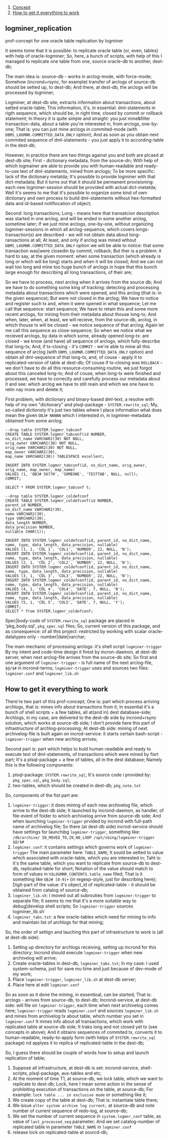 1. [Concept](#logminer_replication)
2. [How to get it everything to work](#How-to-get-it-everything-to-work)

## logminer_replication
prof-concept for one oracle table replication by logminer

It seems tome that it is possible: to replicate oracle table (or, even, tables)  with help of oracle-logminer;
So, here, a bunch of scripts, with help of this I managed to replicate one table from one, source oracle-db to another, dest-db;

The main idea is: source-db - works in arclog-mode, with force-mode;
Somehow (incrond+rsync, for example) transfer of arclogs of source-db should be setted up, to dest-db;
And there, at dest-db, the arclogs will be processed by logminer;

Logminer, at dest-db site, extracts information about transactions, about setted oracle-table;
This information, it's, in essential: dml-statements in rigth sequence, which should be, in right time, closed by commit or rollback statement;
In theory it is quite simple and straight: you just mine&filter transaction-data, about a table you're interested in, from arclogs, one-by-one;
That is: you can just mine arclogs in commited-mode (with `DBMS_LOGMNR.COMMITTED_DATA_ONLY` option);
And as soon as you obtain next commited sequence of dml-statements - you just apply it to according-table in the dest-db;

However, in practice there are two things against you and both are plcaed at dest-db site;
First - dictionary metadata, from the source-dn; 
With help of which logmainer are able to provide you with human-readable and ready-to-use text of dml-statements, mined from arclogs;
To be more specific: lack of the dictionary metatda;
It's possible to provide logminer with that dict-metadata;
But it turns out that it should be permanent provisioning: each new logminer-session should be provided with actual dict-metatda;
Well it's seems to me that it's possible to organize some kind of own dictionary and own process to build dml-statements without hex-formatted data and id-based notifiocation of object;

Second: long transactions;
Long - means here that transatcion desctiption was started in one arclog, and will be ended in some another arclog, sometime later;
If we just mine arclogs, one-by-one, without organizing logminer-sessions in which all arclog-sequence, which covers longs-transaction(s) are described - we will not obtain data about long-ransactions at all;
At least, and only if arclog was mined wthout `DBMS_LOGMNR.COMMITTED_DATA_ONLY` option we will be able to notice: that some transaction was|were closedm by commit, rollback;
But ther is a problem: it hard to say, at the given moment: when some transaction (which already is long or which will be long) starts and when it will be closed;
And we can not wait too long and mine too huge bunch of arclogs in hope that this bunch large enough for describing all long transactions, of their are;

So we have to process, next arclog when it arrives from the source db;
And  we have to do something some king of tracking: detecting and processing metadata about transactions which were opened, and this arclog (that is: in the given sequence);
But were not closed in the arclog;
We have to notice and register such tx and, when it were opened in what sequence;
Let me call that sequence: start sequence;
We have to retain this and some more recent arclogs, for mining from their metadata about thouse long-tx;
And when, later, when, at least, we will recieve, from the source-db, arclog, in which thouse tx will be closed - we notice sequence of that arclog;
Again let me call this sequence as close-sequence;
So when we notice what we recieved arclogs, by data in which some, already opened long-tx: are closed - we know (and have) all sequence of arclogs, which fully-describe that long-tx;
And, if tx-closing - it's `COMMIT` - we're able to mine all this sequence of arclog (with `DBMS_LOGMNR.COMMITTED_DATA_ONLY` option) and obtain all dml-sequence of that long-tx, and, of couse - apply it to replicated-version of table at dest-db;
Of couse if tx-closing was `ROLLBACK` - we don't have to do all this resource-consuming routine, we just forgot about this canceled long-tx;
And of couse, when long-tx were finished and processed, we have to correclty and carefully process our metadata about it and see: which arclog we have to still reain and which we one have to retin nay more and delete it;

First problem, with dictionary and binary-based dml-text, a resolve with help of my own "dictionary" and plsql-package - `SYSTEM.rewrite_sql`;
My, so-called dictionsty it's just two tables where I place information what does mean the given `OBJ# NNNNN` which I interested in, in logminer-metadata obtained from some arclog;
```
--drop table SYSTEM.logmnr_tabconf
CREATE TABLE SYSTEM.logmnr_tabconf(id NUMBER,
no_dict_name VARCHAR2(30) NOT NULL,
orig_owner VARCHAR2(30) NOT NULL,
orig_name VARCHAR2(30) NOT NULL,
map_owner VARCHAR2(30),
map_name VARCHAR2(30)) TABLESPACE excellent;

INSERT INTO SYSTEM.logmnr_tabconf(id, no_dict_name, orig_owner, orig_name, map_owner, map_name)
VALUES (1, 'OBJ# 56770', 'SOMEONE', 'TESTTAB', NULL, null);
COMMIT;

SELECT * FROM SYSTEM.logmnr_tabconf t;
```
```
--drop table SYSTEM.logmnr_coldefconf
CREATE TABLE SYSTEM.logmnr_coldefconf(id NUMBER,
parent_id NUMBER,
no_dict_name VARCHAR2(30),
name VARCHAR2(30),
type VARCHAR2(30),
data_length NUMBER,
data_precision NUMBER,
nullable CHAR(1));

INSERT INTO SYSTEM.logmnr_coldefconf(id, parent_id, no_dict_name, name, type, data_length, data_precision, nullable)
VALUES (1, 1, 'COL 1', 'COL1', 'NUMBER', 22, NULL, 'N');
INSERT INTO SYSTEM.logmnr_coldefconf(id, parent_id, no_dict_name, name, type, data_length, data_precision, nullable)
VALUES (2, 1, 'COL 2', 'COL2', 'NUMBER', 22, NULL, 'N');
INSERT INTO SYSTEM.logmnr_coldefconf(id, parent_id, no_dict_name, name, type, data_length, data_precision, nullable)
VALUES (3, 1, 'COL 3', 'COL3', 'NUMBER', 22, NULL, 'N');
INSERT INTO SYSTEM.logmnr_coldefconf(id, parent_id, no_dict_name, name, type, data_length, data_precision, nullable)
VALUES (4, 1, 'COL 4', 'COL4', 'DATE', 7, NULL, 'N');
INSERT INTO SYSTEM.logmnr_coldefconf(id, parent_id, no_dict_name, name, type, data_length, data_precision, nullable)
VALUES (5, 1, 'COL 5', 'COL5', 'DATE', 7, NULL, 'Y');
COMMIT;
SELECT * from SYSTEM.logmnr_coldefconf;
```

Spec|body-code of `SYSTEM.rewrite_sql` package are placed in 'pkg_body.sql', `pkg_spec.sql` files;
So, current version of this package, and as consequence: of all this project: restricted by working with scalar oracle-datatypes only - number|date|varchar;

The main mechanic of processing arclogs: it's shell script `logminer-trigger`
By my intent and code-time design it firest by incron-daemon, at dest-db server, when next arclog-file arrives from the source-db site;
So first and one argument of `logminer-trigger` - is full name of the next arclog-file, `$@/$#` in incrond-terms;
`logminer-trigger` uses and sources two files: `logminer.conf` and `logminer_lib.sh`

## How to get it everything to work
There're two part of this prof-concept;
One is: part which process arriving archlogs, that is: mines info about transactions from it; 
In essential it's a bunch of shell scripts + a few tables, all at(and in) dest database-side;
Archlogs, in my case, are delivered to the dest-db side by incrond+rsync solution, which works at source-db side;
I don't provide here this part of infrastructure of archlog-processing;
At dest-db side: mining of next archivelog-file is built again on incrod-service: it starts certain bash-script - `logminer-trigger` when new archlog arrives;

Second part is: part which helps to buld human-readable and ready to execute text of dml-statements, of transactions which were mined by fisrt part;
It's a plsql-package + a few of tables, all in the dest database;
Namely this is the following components:
1. plsql-package: `SYSTEM.rewrite_sql`; It's source code i provided by: `pkg_spec.sql`, `pkg_body.sql`;
2. two-tables, which should be created in dest-db; `pkg_note.txt`

So, components of the fist part are:
1. `logminer-trigger`: it does mining of each new archivelog file, which arrive to the dest-db side; 
It launched by incrond-daemon, as handler, of file-event of folder to which archivelog arrive from source-db side;
And when launching `logminer-trigger` prvided by incrond with full-path name of archivelog file;
So there (at dest-db side) incrod-service should have settings for launchibg `logminer-trigger`, something like:
```/db/archive/ IN_MOVED_TO,IN_NO_LOOP /opt/sbing/logminer-trigger $@/$#```
2. `logminer.conf`: it contains settings which governs work of `logminer-trigger`
The main parameter here: `TABLE_NAME`; It sould be setted to value which associated with oracle-table, which you are interested in;
Taht is: it's the same table, which you want to replicate from source-db to dest-db, replicated-table for short;
Notation of the value should match to form of values in `V$LOGMNR_CONTENTS.table_name` filed;
That is it something like `OBJ# [0-9]+` (in regexp-style, just for describing here);
Digit-part of the value: it's object_id of replicated-table - it should be obtained from catalog of source-db;
3. `logminer_lib.sh`: I moved out all subrouties from `logminer-trigger` to separate file; It seems to me that it's a more suitable way to debug|develop shell scripts;
So `logminer-trigger` sources logminer_lib.sh` 
4. `logminer_tabs.txt`: a few oracle-tables which need for mining tx-info and maintain list of archlogs for that mining;

So, the order of settign and lauching this part of infrastructure to work is (all at dest-db side):
1. Setting up directory for archlogs receiving, setting up incrond for this directory; Incrond should execute `logminer-trigger` when new archivelog will arrive;
2. Create oracle-tables in dest-db, `logminer_tabs.txt`; In my case: I used system-schema, just for save mu time and just because of dev-mode of my work;
3. Place `logminer-trigger`, `logminer_lib.sh` at dest-db server;
4. Place here at edit `logminer.conf`

So as soon as it done the mining, in essentioal, can be started;
That is: arclogs - arrives from source-db, to dest-db;
Incrond-service, at dest-db side: will file on `logminer-trigger`, each time when next archivelog comes here;
`logminer-trigger` reads `logminer.conf` and sources `logminer_lib.sh` and mines from archivelog tx about table, which number you set in `logminer.conf`
It mines info about all transactions, which work with replicated table at source-db side;
It traks long and not closed yet tx (see concepts in above);
And it obtains sequences of commited tx, converts it to human-readable, ready-to-apply form (with helps of `SYSTEM.rewrite_sql` package) nd applyes it to replica of replicated-table in the dest-db;

So, I guess there should be couple of words how to setup and launch replication of table;
1. Suppose all infrastructure, at dest-db is set: incrond-service, shell-scripts, plsql-package, aux-tables and etc;
2. At the moment of time T1, at source-db, we lock table, which we want to replicate to dest-db;
Lock, here I mean some action in the sense of prohibiting execution of transactions on the table, at source-db;
For example: `lock table ... in exclusive mode` or something like it;
3. We create copy of the table at dest-db; That is: instantiate table there;
4. We issue `alter system archive log current;` at source-db and note number of current sequence of redo-log, at source-db;
5. We set the number of current sequence in `system.logmnr_conf` table, as value of `last_processed_seq` parameter;
And we set catalog-number of replicated table in parameter `TABLE_NAME` in `logminer.conf`
6. release lock on replicated-table at sourcd-db;
